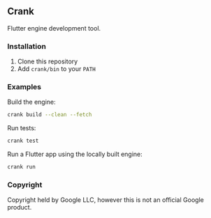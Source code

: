 ## Crank

Flutter engine development tool.

### Installation

1. Clone this repository
2. Add `crank/bin` to your `PATH`

### Examples

Build the engine:

```sh
crank build --clean --fetch
```

Run tests:

```sh
crank test
```

Run a Flutter app using the locally built engine:

```sh
crank run
```

### Copyright

Copyright held by Google LLC, however this is not an official Google product.